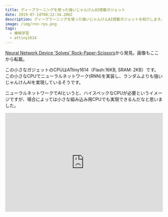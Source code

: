 ```yaml
---
title: ディープラーニングを使った強いじゃんけんAI搭載ガジェット
date: 2019-07-14T08:22:34.206Z
description: ディープラーニングを使った強いじゃんけんAI搭載ガジェットを紹介します。
image: /img/rnn-rps.png
tags:
  - 機械学習
  - attiny1614
---
```

[Neural Network Device ‘Solves’ Rock-Paper-Scissors](https://blog.hackster.io/neural-network-device-solves-rock-paper-scissors-e37cabafd69)から発見。画像もここから転載。

この小さなガジェットのCPUはATtiny1614（Flash:16KB, SRAM: 2KB）です。この小さなCPUでニューラルネットワーク(RNN)を実装し、ランダムよりも強いじゃんけんAIを実現しているそうです。

ニューラルネットワークでAIというと、ハイスペックなCPUが必要というイメージですが、場合によっては小さな組み込み用CPUでも実現できるんだなと思いました。

<iframe width="100%" height="315" src="https://www.youtube.com/embed/iuTKBHW0OaU" frameborder="0" allow="accelerometer; autoplay; encrypted-media; gyroscope; picture-in-picture" allowfullscreen></iframe>
